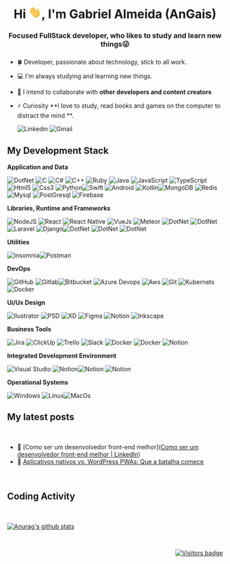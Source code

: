 <h1 align="center">Hi <img src="https://raw.githubusercontent.com/ABSphreak/ABSphreak/master/gifs/Hi.gif" width="30px">,  I'm Gabriel Almeida (AnGais)</h1>
<h3 align = "center"> Focused FullStack developer, who likes to study and learn new things😜 </h3>

### 

- 🍀 Developer, passionate about technology, stick to all work.

- 💻 I'm always studying and learning new things.

- 👊 I intend to collaborate with **other developers and content creators**

- ⚡ Curiosity **I love to study, read books and games on the computer to distract the mind **.

  <img height="36" src="https://cdn.iconscout.com/icon/free/png-512/logo-1889510-1597570.png" alt="Linkedin" href="https://www.linkedin.com/in/gabrieldealmeidapires/"/> <img height="36" src="https://cdn.iconscout.com/icon/free/png-512/gmail-2923657-2416660.png" alt="Gmail" href="mailto:angaisdev@gmail.com"/> 

## My Development Stack

**Application and Data**

<img height="48" src="https://cdn.iconscout.com/icon/free/png-512/microsoft-dotnet-1175177.png" alt="DotNet"/> <img height="48" src="https://cdn.iconscout.com/icon/free/png-512/c-57-1175191.png" alt="C"/> <img height="48" src="https://cdn.iconscout.com/icon/free/png-512/c-sharp-1-569575.png" alt="C#"/> <img height="48" src="https://cdn.iconscout.com/icon/free/png-512/c-plus-569563.png" alt="C++"/> <img height="42" src="https://cdn.iconscout.com/icon/free/png-512/ruby-44-1175099.png" alt="Ruby"/> <img height="56" src="https://cdn.iconscout.com/icon/free/png-512/java-43-569305.png" alt="Java"/> <img height="48" src="https://cdn.iconscout.com/icon/free/png-512/javascript-23-1174949.png" alt="JavaScript"/> <img height="48" src="https://cdn.iconscout.com/icon/free/png-512/typescript-1174965.png" alt="TypeScript"/> <img height="48" src="https://cdn.iconscout.com/icon/free/png-512/html-5-1-1175208.png" alt="Html5"/> <img height="48" src="https://cdn.iconscout.com/icon/free/png-512/css3-11-1175239.png" alt="Css3"/> <img height="48" src="https://cdn.iconscout.com/icon/free/png-512/python-2002692-1686972.png" alt="Python"/><img height="48" src="https://cdn.iconscout.com/icon/free/png-512/swift-13-722653.png" alt="Swift"/> <img height="48" src="https://cdn.iconscout.com/icon/free/png-512/android-206-675862.png" alt="Android"/> <img height="42" src="https://cdn.iconscout.com/icon/free/png-512/kotlin-283155.png" alt="Kotlin"/><img height="48" src="https://cdn.iconscout.com/icon/free/png-512/mongodb-4-1175139.png" alt="MongoDB"/> <img height="48" src="https://cdn.iconscout.com/icon/free/png-512/redis-6-1175105.png" alt="Redis"/> <img height="48" src="https://cdn.iconscout.com/icon/free/png-512/mysql-4-226026.png" alt="Mysql"/> <img height="48" src="https://cdn.iconscout.com/icon/free/png-512/postgresql-5-569524.png" alt="PostGresql"/> <img height="48" src="https://cdn.iconscout.com/icon/free/png-512/firebase-1-282796.png" alt="Firebase"/> 

**Libraries, Runtime and Frameworks**

<img height="48" src="https://cdn.iconscout.com/icon/free/png-512/node-js-1174925.png" alt="NodeJS"/> <img height="56" src="https://cdn.iconscout.com/icon/free/png-512/logo-1889531-1597591.png" alt="React"/> <img height="48" src="https://cdn.iconscout.com/icon/free/png-512/react-3-1175109.png" alt="React Native"/> <img height="48" src="https://cdn.iconscout.com/icon/free/png-512/vuejs-3-1175070.png" alt="VueJs"/> <img height="48" src="https://cdn.iconscout.com/icon/free/png-512/meteor-83-1175143.png" alt="Meteor"/> <img height="48" src="https://cdn.iconscout.com/icon/free/png-512/jquery-7-1175152.png" alt="DotNet"/> <img height="48" src="https://cdn.iconscout.com/icon/free/png-512/coffeescript-3-1175190.png" alt="DotNet"/>  <img height="48" src="https://cdn.iconscout.com/icon/free/png-512/laravel-2038872-1720085.png" alt="Laravel"/> <img height="48" src="https://cdn.iconscout.com/icon/free/png-512/django-1-282754.png" alt="Django"/><img height="48" src="https://cdn.iconscout.com/icon/free/png-512/angular-3-226070.png" alt="DotNet"/> <img height="48" src="https://cdn.iconscout.com/icon/free/png-512/ionic-4-1175016.png" alt="DotNet"/> <img height="48" src="https://cdn.iconscout.com/icon/free/png-512/bootstrap-7-1175254.png" alt="DotNet"/> 

**Utilities**

<img height="42" src="https://dashboard.snapcraft.io/site_media/appmedia/2018/04/twitter-card-icon.png" alt="Insomnia"/><img height="48" src="https://icons.iconarchive.com/icons/papirus-team/papirus-apps/512/postman-icon.png" alt="Postman"/>

**DevOps**

<img height="48" src="https://cdn.iconscout.com/icon/free/png-512/github-31-72535.png" alt="GitHub"/> <img height="56" src="https://cdn.iconscout.com/icon/free/png-512/gitlab-3050926-2538294.png" alt="Gitlab"/><img height="56" src="https://cdn.iconscout.com/icon/free/png-512/bitbucket-4-569378.png" alt="Bitbucket"/> <img height="48" src="https://cdn.iconscout.com/icon/free/png-512/azure-1868965-1583129.png" alt="Azure Devops"/> <img height="48" src="https://cdn.iconscout.com/icon/free/png-512/aws-282739.png" alt="Aws"/> <img height="48" src="https://cdn.iconscout.com/icon/free/png-512/social-285-116319.png" alt="Git"/> <img height="48" src="https://cdn.iconscout.com/icon/free/png-512/kubernets-283489.png" alt="Kubernets"/> <img height="56" src="https://cdn.iconscout.com/icon/free/png-512/docker-3050921-2538289.png" alt="Docker"/> 



**Ui/Ux Design**

<img height="48" src="https://cdn.iconscout.com/icon/free/png-512/ai-22-213669.png" alt="Ilustrator"/> <img height="48" src="https://cdn.iconscout.com/icon/free/png-512/ps-18-213667.png" alt="PSD"/> <img height="48" src="https://cdn.iconscout.com/icon/free/png-512/adobe-xd-1607248-1361791.png" alt="XD"/> <img height="48" src="https://cdn.iconscout.com/icon/free/png-512/figma-1693589-1442630.png" alt="Figma"/> <img height="48" src="https://cdn.iconscout.com/icon/free/png-512/sketch-70-1174968.png" alt="Notion"/> <img height="48" src="https://cdn.iconscout.com/icon/free/png-512/inkscape-569205.png" alt="Inkscape"/> 

**Business Tools**

<img height="56" src="https://img.icons8.com/color/344/jira.png" alt="Jira"/> <img height="38" src="https://232924.apps.zdusercontent.com/232924/assets/1579259063-9eaa196f4d4eeff0ff0c915b800a9730/logo.png" alt="ClickUp"/> <img height="42" src="https://cdn.iconscout.com/icon/free/png-512/trello-226534.png" alt="Trello"/>  <img height="42" src="https://cdn.iconscout.com/icon/free/png-512/slack-logo-1481728-1254330.png" alt="Slack"/>  <img height="48" src="https://cdn.iconscout.com/icon/free/png-512/asana-226537.png" alt="Docker"/>  <img height="56" src="https://cdn.iconscout.com/icon/free/png-512/sap-5-569505.png" alt="Docker"/>  <img height="48" src="https://cdn.iconscout.com/icon/free/png-512/notion-2489170-2082894.png" alt="Notion"/>  

**Integrated Development Environment**

<img height="48" src="https://cdn.iconscout.com/icon/free/png-512/visual-studio-569577.png" alt="Visual Studio"/> <img height="48" src="https://cdn.iconscout.com/icon/free/png-512/logo-1889502-1597562.png" alt="Notion"/><img height="46" src="https://cdn.iconscout.com/icon/free/png-512/sublime-439588.png" alt="Notion"/> <img height="48" src="https://cdn.iconscout.com/icon/free/png-512/terminal-15-439174.png" alt="Notion"/>

**Operational Systems**

<img height="48" src="https://cdn.iconscout.com/icon/free/png-512/windows-3050920-2538288.png" alt="Windows"/> <img height="56" src="https://cdn.iconscout.com/icon/free/png-512/linux-17-570099.png" alt="Linux"/><img height="56" src="https://cdn.iconscout.com/icon/free/png-512/mac-17-202401.png" alt="MacOs"/>

## My latest posts

<br/>

- 📌 [Como ser um desenvolvedor front-end melhor]([Como ser um desenvolvedor front-end melhor | LinkedIn](https://www.linkedin.com/pulse/como-ser-um-desenvolvedor-front-end-melhor-gabriel-almeida/))<br />
- 📌 [Aplicativos nativos vs. WordPress PWAs: Que a batalha comece](https://www.linkedin.com/pulse/aplicativos-nativos-vs-wordpress-pwas-que-batalha-comece-almeida/)

<br/>

## Coding Activity

<br/>

[![Anurag's github stats](https://camo.githubusercontent.com/ef7000c5672ab07edb35cfd07afe288c3368e0d5e1f0eb8cc1aa1604061aee40/68747470733a2f2f6769746875622d726561646d652d73746174732e76657263656c2e6170702f6170693f757365726e616d653d616e67616973263d616e7572616768617a7261267468656d653d6461726b2673686f775f69636f6e733d74727565)](https://camo.githubusercontent.com/ef7000c5672ab07edb35cfd07afe288c3368e0d5e1f0eb8cc1aa1604061aee40/68747470733a2f2f6769746875622d726561646d652d73746174732e76657263656c2e6170702f6170693f757365726e616d653d616e67616973263d616e7572616768617a7261267468656d653d6461726b2673686f775f69636f6e733d74727565)



<br/>

<p align="right">
  <a href="https://badges.pufler.dev">
      <img src="https://badges.pufler.dev/visits/angais/angais" alt="Visitors badge" />
   </a>
</p>
